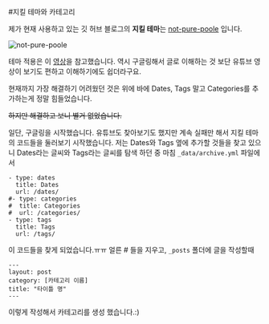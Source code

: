 #지킬 테마와 카테고리

제가 현재 사용하고 있는 깃 허브 블로그의 **지킬 테마**는 [not-pure-poole](https://github.com/vszhub/not-pure-poole) 입니다.

![not-pure-poole](https://github.com/vszhub/not-pure-poole/blob/master/screenshot.png?raw=true)

테마 적용은 이 [영상](https://youtu.be/ACzFIAOsfpM)을 참고했습니다. 
역시 구글링해서 글로 이해하는 것 보단 유튜브 영상이 보기도 편하고 이해하기에도 쉽더라구요. 

현재까지 가장 해결하기 어려웠던 것은 위에 바에 Dates, Tags 말고 Categories를 추가하는게 정말 힘들었습니다. 

~~하지만 해결하고 보니 별거 없었습니다.~~

일단, 구글링을 시작했습니다. 유튜브도 찾아보기도 했지만 계속 실패만 해서 지킬 테마의 코드들을 둘러보기 시작했습니다. 
저는 Dates와 Tags 옆에 추가할 것들을 찾고 있으니 Dates라는 글씨와 Tags라는 글씨를 탐색 하던 중 마침  `_data/archive.yml` 파일에서
```
- type: dates
  title: Dates
  url: /dates/
#- type: categories
#  title: Categories
#  url: /categories/
- type: tags
  title: Tags
  url: /tags/
```
이 코드들을 찾게 되었습니다.ㅠㅠ
얼른 # 들을 지우고, `_posts` 폴더에 글을 작성할때 


```
---
layout: post
category: [카테고리 이름]
title: "타이틀 명"
---
```
이렇게 작성해서 카테고리를 생성 했습니다.:)